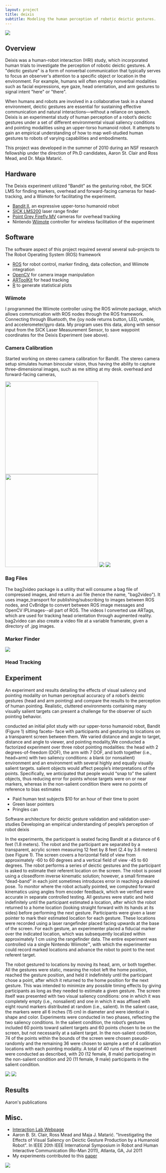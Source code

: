 ```yaml
---
layout: project
title: deixis
subtitle: Modeling the human perception of robotic deictic gestures.
---
```


<img src="http://niftyhedgehog.com/deixis/images/bandit_point4.jpg">

## Overview
Deixis was a human-robot interaction (HRI) study, which incorporated human trials to investigate the perception of robotic deictic gestures. A "deictic gesture" is a form of nonverbal communication that typically serves to focus an observer's attention to a specific object or location in the environment. For example, humans will often employ nonverbal modalities such as facial expressions, eye gaze, head orientation, and arm gestures to signal intent "here" or "there".

When humans and robots are involved in a collaborative task in a shared environment, deictic gestures are essential for sustaining effective communication and natural interactions&mdash;without a reliance on speech. Deixis is an experimental study of human perception of a robot’s deictic gestures under a set of different environmental visual saliency conditions and pointing modalities using an upper-torso humanoid robot. It attempts to gain an empirical understanding of how to map well-studied human gestures to robots of varying capabilities and embodiments.

This project was developed in the summer of 2010 during an NSF research fellowship under the direction of Ph.D candidates, Aaron St. Clair and Ross Mead, and Dr. Maja Matarić. 


## Hardware
The Deixis experiment utilized "Bandit" as the gesturing robot, the SICK LMS for finding markers, overhead and forward-facing cameras for head-tracking, and a Wiimote for facilitating the experiment.

* [Bandit II](http://robotics.usc.edu/interaction/?l=Laboratory:Facilities#BanditII), an expressive upper-torso humanoid robot
* [SICK LMS200](https://mysick.com/PDF/Create.aspx?ProductID=33755&Culture=en-US) laser range finder
* [Point Grey Firefly MV](http://www.ptgrey.com/firefly-mv-usb2-cameras) cameras for overhead tracking
* Nintendo [Wiimote](http://en.wikipedia.org/wiki/Wii_Remote) controller for wireless facilitation of the experiment

## Software
The software aspect of this project required several several sub-projects to The Robot Operating System (ROS) framework 

* [ROS](http://www.ros.org/) for robot control, marker finding, data collection, and Wiimote integration
* [OpenCV](http://opencv.org/) for camera image manipulation
* [ARToolKit](http://artoolkit.sourceforge.net/) for head tracking
* [R](http://www.r-project.org/) to generate statistical plots


### Wiimote
I programmed the Wiimote controller using the ROS wiimote package, which allows communication with ROS nodes through the ROS framework. Connecting through Bluetooth, the /joy node returns button, LED, rumble, and accelerometer/gyro data. My program uses this data, along with sensor input from the SICK Laser Measurement Sensor, to save waypoint coordinates for the Deixis Experiment (see above).

### Camera Calibration
Started working on stereo camera calibration for Bandit. The stereo camera setup simulates human binocular vision, thus having the ability to capture three-dimensional images, such as me sitting at my desk.
overhead and forward-facing cameras,

<img src="http://niftyhedgehog.com/deixis/images/stereo_left.png" width="300">
<img src="http://niftyhedgehog.com/deixis/images/stereo_right.png" width="300">

<img src="http://niftyhedgehog.com/deixis/images/stereo_rviz.png">

<img src="http://niftyhedgehog.com/deixis/images/stereo_rviz2.png">


### Bag Files
The bag2video package is a utility that will consume a bag file of compressed images, and return a .avi file (hence the name, "bag2video"). It uses image_transport for publishing/subscribing to images between ROS nodes, and CvBridge to convert between ROS image messages and OpenCV IPLimages--all part of ROS. The videos I converted use ARTags, which are used for tracking head orientation through augmented reality. 
bag2video can also create a video file at a variable framerate, given a directory of .jpg images.

### Marker Finder
<img src="http://niftyhedgehog.com/deixis/images/laser_ss.png">

### Head Tracking


## Experiment
An experiment and results detailing the effects of visual saliency and pointing modality on human perceptual accuracy of a robot’s deictic gestures (head and arm pointing) and compare the results to the perception of human pointing.
Realistic, cluttered environments containing many visually salient targets can present a challenge for the observer of such pointing behavior. 

conducted an initial pilot study with our upper-torso humanoid robot, Bandit (Figure 1) sitting faceto- face with participants and gesturing to locations on a transparent screen between them. We varied distance and angle to target, distance and angle to viewer, and pointing modality,We conducted a factorized experiment over three robot pointing modalities: the head with 2 degrees-of-freedom (DOF), the arm with 7 DOF, and both together (i.e., head+arm) with two saliency conditions: a blank (or nonsalient) environment and an environment with several highly and equally visually salient targets. 
salient objects would affect people’s interpretations of the points. Specifically, we anticipated that people would “snap to” the salient objects, thus reducing error for points whose targets were on or near markers, whereas in the non-salient condition there were no points of reference to bias estimates

* Paid human test subjects $10 for an hour of their time to point
* Green laser pointers
* Pringles can

Software architecture for deictic gesture validation and validation user-studies
Developing an empirical understanding of people’s perception of robot deixis 

In the experiments, the participant is seated facing Bandit at a distance of 6 feet (1.8 meters). The robot and the participant are separated by a transparent, acrylic screen measuring 12 feet by 8 feet (2.4 by 3.6 meters) (see Figure 1). The screen covers a horizontal field of view from approximately -60 to 60 degrees and a vertical field of view -45 to 60 degrees. The robot performs a series of deictic gestures and the participant is asked to estimate their referent location on the screen. The robot is posed using a closedform inverse kinematic solution; however, a small firmware “dead-band” in each joint sometimes introduces error in reaching a desired pose. To monitor where the robot actually pointed, we computed forward kinematics using angles from encoder feedback, which we verified were accurate in separate controlled testing. All gestures were static and held indefinitely until the participant estimated a location, after which the robot returned to a home location (looking straight forward with its hands at its sides) before performing the next gesture. Participants were given a laser pointer to mark their estimated location for each gesture. These locations were recorded using a laser rangefinder placed facing upwards at the base of the screen. For each gesture, an experimenter placed a fiducial marker over the indicated location, which was subsequently localized within approximately 1 cm using the rangefinder data. The entire experiment was controlled via a single Nintendo Wiimote™, with which the experimenter could record marked locations and advance the robot to point to the next referent target.

The robot gestured to locations by moving its head, arm, or both together.
All the gestures were static, meaning the robot left the home position, reached the gesture position, and held it indefinitely until the participant chose a point, after which it returned to the home position for the next gesture. This was intended to minimize any possible timing effects by giving participants as long as they needed to estimate a given gesture.
The screen itself was presented with two visual saliency conditions: one in which it was completely empty (i.e., nonsalient) and one in which it was affixed with eight round markers distributed at random (i.e., salient). In the salient case, the markers were all 6 inches (15 cm) in diameter and were identical in shape and color. Experiments were conducted in two phases, reflecting the two saliency conditions. In the salient condition, the robot’s gestures included 60 points toward salient targets and 60 points chosen to be on the screen, but not necessarily at a salient target. In the non-salient condition, 74 of the points within the bounds of the screen were chosen pseudo-randomly and the remaining 36 were chosen to sample a set of 4 calibration locations with each pointing modality.
A total of 40 runs of the experiment were conducted as described, with 20 (12 female, 8 male) participating in the non-salient condition and 20 (11 female, 9 male) participants in the salient condition.

<img src="http://niftyhedgehog.com/deixis/images/experiment_setup.png">

<img src="http://niftyhedgehog.com/deixis/images/bandit_modality.png">


## Results
Aaron's publications

## Misc.
* [Interaction Lab Webpage](http://robotics.usc.edu/~hieu/)
* <span class="author">Aaron B. St. Clair, Ross Mead and Maja J. Matarić</span>. "<span class="title">Investigating the Effects of Visual Saliency on Deictic Gesture Production by a Humanoid Robot</span>". <span class="pub_status">In</span> <span class="booktitle">IEEE 20th IEEE International Symposium in Robot and Human Interactive Communication</span> <span class="booktitle">(Ro-Man 2011)</span>, <span class="address">Atlanta, GA</span>, <span class="month">Jul</span> <span class="year">2011</span>
* My experiments contributed to this [paper](http://robotics.usc.edu/publications/media/uploads/pubs/731.pdf)

<img src="http://niftyhedgehog.com/deixis/images/bandit_trio.jpg">
